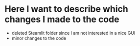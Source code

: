 # Here I want to describe which changes I made to the code
<ul>
<li> deleted Steamlit folder since I am not interested in a nice GUI</li>
<li> minor changes to the code</li>
</ul>
